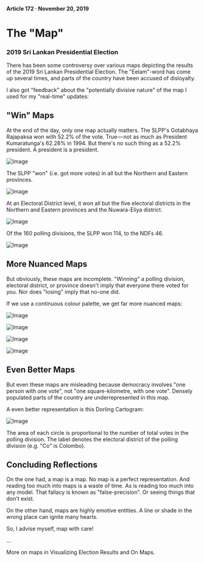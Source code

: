 #### Article 172 · November 20, 2019

# The "Map"

### 2019 Sri Lankan Presidential Election

There has been some controversy over various maps depicting the results of the 2019 Sri Lankan Presidential Election. The "Eelam"-word has come up several times, and parts of the country have been accused of disloyalty.

I also got "feedback" about the "potentially divisive nature" of the map I used for my "real-time" updates:

>>> 

## "Win" Maps

At the end of the day, only one map actually matters. The SLPP's Gotabhaya Rajapaksa won with 52.2% of the vote. True — not as much as President Kumaratunga's 62.28% in 1994. But there's no such thing as a 52.2% president. A president is a president.

![Image](https://cdn-images-1.medium.com/max/800/1*9bfsr2Lu39RuCrp7coLGcA.png)

The SLPP "won" (i.e. got more votes) in all but the Northern and Eastern provinces.

![Image](https://cdn-images-1.medium.com/max/800/1*IVUWzyUaDGnPtYWWERCLpA.png)

At an Electoral District level, it won all but the five electoral districts in the Northern and Eastern provinces and the Nuwara-Eliya district.

![Image](https://cdn-images-1.medium.com/max/800/1*LRIXV1T3FVA8iomzJLgupw.png)

Of the 160 polling divisions, the SLPP won 114, to the NDFs 46.

![Image](https://cdn-images-1.medium.com/max/800/1*YImpwqRIYvsCf3WHWJF4VA.png)

## More Nuanced Maps

But obviously, these maps are incomplete. "Winning" a polling division, electoral district, or province doesn't imply that everyone there voted for you. Nor does "losing" imply that no-one did.

If we use a continuous colour palette, we get far more nuanced maps:

![Image](https://cdn-images-1.medium.com/max/800/1*N66GHpkcstrUCezWUTN9tA.png)

![Image](https://cdn-images-1.medium.com/max/800/1*4Y5Rz86k4g3GYkJRcuRJ8w.png)

![Image](https://cdn-images-1.medium.com/max/800/1*nsqf3fhloqnOIgVe9yoXQw.png)

![Image](https://cdn-images-1.medium.com/max/800/1*JH6zuV2T0iY_RkHHs9Etvg.png)

## Even Better Maps

But even these maps are misleading because democracy involves "one person with one vote", not "one square-kilometre, with one vote". Densely populated parts of the country are underrepresented in this map.

A even better representation is this Dorling Cartogram:

![Image](https://cdn-images-1.medium.com/max/800/1*h9NYOrdaBrWdfwyl3W-Ikg.png)

The area of each circle is proportional to the number of total votes in the polling division. The label denotes the electoral district of the polling division (e.g. "Co" is Colombo).

## Concluding Reflections

On the one had, a map is a map. No map is a perfect representation. And reading too much into maps is a waste of time. As is reading too much into any model. That fallacy is known as "false-precision". Or seeing things that don't exist.

On the other hand, maps are highly emotive entities. A line or shade in the wrong place can ignite many hearts.

So, I advise myself, map with care!

...

More on maps in Visualizing Election Results and On Maps.